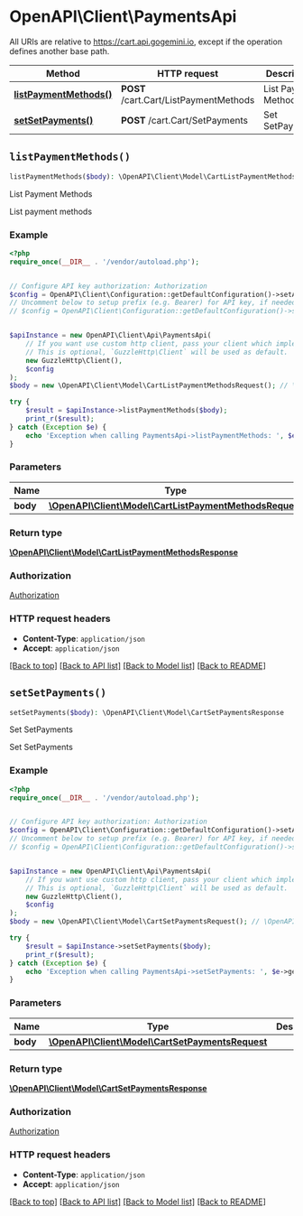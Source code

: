 # OpenAPI\Client\PaymentsApi

All URIs are relative to https://cart.api.gogemini.io, except if the operation defines another base path.

| Method | HTTP request | Description |
| ------------- | ------------- | ------------- |
| [**listPaymentMethods()**](PaymentsApi.md#listPaymentMethods) | **POST** /cart.Cart/ListPaymentMethods | List Payment Methods |
| [**setSetPayments()**](PaymentsApi.md#setSetPayments) | **POST** /cart.Cart/SetPayments | Set SetPayments |


## `listPaymentMethods()`

```php
listPaymentMethods($body): \OpenAPI\Client\Model\CartListPaymentMethodsResponse
```

List Payment Methods

List payment methods

### Example

```php
<?php
require_once(__DIR__ . '/vendor/autoload.php');


// Configure API key authorization: Authorization
$config = OpenAPI\Client\Configuration::getDefaultConfiguration()->setApiKey('Authorization', 'YOUR_API_KEY');
// Uncomment below to setup prefix (e.g. Bearer) for API key, if needed
// $config = OpenAPI\Client\Configuration::getDefaultConfiguration()->setApiKeyPrefix('Authorization', 'Bearer');


$apiInstance = new OpenAPI\Client\Api\PaymentsApi(
    // If you want use custom http client, pass your client which implements `GuzzleHttp\ClientInterface`.
    // This is optional, `GuzzleHttp\Client` will be used as default.
    new GuzzleHttp\Client(),
    $config
);
$body = new \OpenAPI\Client\Model\CartListPaymentMethodsRequest(); // \OpenAPI\Client\Model\CartListPaymentMethodsRequest

try {
    $result = $apiInstance->listPaymentMethods($body);
    print_r($result);
} catch (Exception $e) {
    echo 'Exception when calling PaymentsApi->listPaymentMethods: ', $e->getMessage(), PHP_EOL;
}
```

### Parameters

| Name | Type | Description  | Notes |
| ------------- | ------------- | ------------- | ------------- |
| **body** | [**\OpenAPI\Client\Model\CartListPaymentMethodsRequest**](../Model/CartListPaymentMethodsRequest.md)|  | |

### Return type

[**\OpenAPI\Client\Model\CartListPaymentMethodsResponse**](../Model/CartListPaymentMethodsResponse.md)

### Authorization

[Authorization](../../README.md#Authorization)

### HTTP request headers

- **Content-Type**: `application/json`
- **Accept**: `application/json`

[[Back to top]](#) [[Back to API list]](../../README.md#endpoints)
[[Back to Model list]](../../README.md#models)
[[Back to README]](../../README.md)

## `setSetPayments()`

```php
setSetPayments($body): \OpenAPI\Client\Model\CartSetPaymentsResponse
```

Set SetPayments

Set SetPayments

### Example

```php
<?php
require_once(__DIR__ . '/vendor/autoload.php');


// Configure API key authorization: Authorization
$config = OpenAPI\Client\Configuration::getDefaultConfiguration()->setApiKey('Authorization', 'YOUR_API_KEY');
// Uncomment below to setup prefix (e.g. Bearer) for API key, if needed
// $config = OpenAPI\Client\Configuration::getDefaultConfiguration()->setApiKeyPrefix('Authorization', 'Bearer');


$apiInstance = new OpenAPI\Client\Api\PaymentsApi(
    // If you want use custom http client, pass your client which implements `GuzzleHttp\ClientInterface`.
    // This is optional, `GuzzleHttp\Client` will be used as default.
    new GuzzleHttp\Client(),
    $config
);
$body = new \OpenAPI\Client\Model\CartSetPaymentsRequest(); // \OpenAPI\Client\Model\CartSetPaymentsRequest

try {
    $result = $apiInstance->setSetPayments($body);
    print_r($result);
} catch (Exception $e) {
    echo 'Exception when calling PaymentsApi->setSetPayments: ', $e->getMessage(), PHP_EOL;
}
```

### Parameters

| Name | Type | Description  | Notes |
| ------------- | ------------- | ------------- | ------------- |
| **body** | [**\OpenAPI\Client\Model\CartSetPaymentsRequest**](../Model/CartSetPaymentsRequest.md)|  | |

### Return type

[**\OpenAPI\Client\Model\CartSetPaymentsResponse**](../Model/CartSetPaymentsResponse.md)

### Authorization

[Authorization](../../README.md#Authorization)

### HTTP request headers

- **Content-Type**: `application/json`
- **Accept**: `application/json`

[[Back to top]](#) [[Back to API list]](../../README.md#endpoints)
[[Back to Model list]](../../README.md#models)
[[Back to README]](../../README.md)
